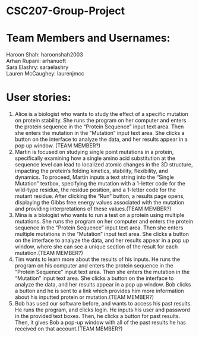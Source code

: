 # CSC207-Group-Project

# Team Members and Usernames:
 Haroon Shah: haroonshah2003\
 Arhan Rupani: arhanuoft\
 Sara Elashry: saraelashry\
 Lauren McCaughey: laurenjmcc

# User stories:
1. Alice is a biologist who wants to study the effect of a specific mutation on protein stability. She runs the program on her computer and enters the protein sequence in the “Protein Sequence” input text area. Then she enters the mutation in the “Mutation” input text area. She clicks a button on the interface to analyze the data, and her results appear in a pop up window. (TEAM MEMBER?)
2. Martin is focused on studying single point mutations in a protein, specifically examining how a single amino acid substitution at the sequence level can lead to localized atomic changes in the 3D structure, impacting the protein’s folding kinetics, stability, flexibility, and dynamics. To proceed, Martin inputs a text string into the “Single Mutation” textbox, specifying the mutation with a 1-letter code for the wild-type residue, the residue position, and a 1-letter code for the mutant residue. After clicking the “Run” button, a results page opens, displaying the Gibbs free energy values associated with the mutation and providing interpretations of these values.(TEAM MEMBER?)
3. Mina is a biologist who wants to run a test on a protein using multiple mutations. She runs the program on her computer and enters the protein sequence in the “Protein Sequence” input text area. Then she enters multiple mutations in the “Mutation” input text area. She clicks a button on the interface to analyze the data, and her results appear in a pop up window, where she can see a unique section of the result for each mutation.(TEAM MEMBER?)
4. Tim wants to learn more about the results of his inputs. He runs the program on his computer and enters the protein sequence in the “Protein Sequence” input text area. Then she enters the mutation in the “Mutation” input text area. She clicks a button on the interface to analyze the data, and her results appear in a pop up window. Bob clicks a button and he is sent to a link which provides him more information about his inputted protein or mutation.(TEAM MEMBER?)
5. Bob has used our software before, and wants to access his past results. He runs the program, and clicks login. He inputs his user and password in the provided text boxes. Then, he clicks a button for past results. Then, it gives Bob a pop-up window with all of the past results he has received on that account.(TEAM MEMBER?)
